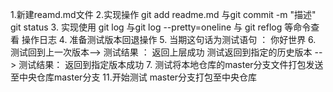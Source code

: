 1.新建reamd.md文件
2.实现操作  git add readme.md 与git commit -m "描述"  git status
3. 实现使用  git log 与git log --pretty=oneline 与 git reflog 等命令查看 操作日志
4. 准备测试版本回退操作
5. 当期这句话为测试语句 ： 你好世界
6. 测试回到上一次版本--> 测试结果  ： 返回上层成功 测试返回到指定的历史版本 --> 测试结果：  返回到指定版本成功
7. 测试将本地仓库的master分支文件打包发送至中央仓库master分支
11.开始测试 master分支打包至中央仓库